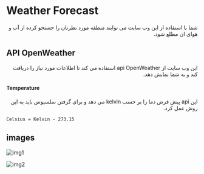 # Weather Forecast

<p dir='rtl' align='right'>
 شما با استفاده از این وب سایت می توایند منطقه مورد نظرتان را جستجو کرده از آب و هوای ان مطلع شود.  
</p>

## API OpenWeather

<p dir='rtl' align='right'>
این وب سایت از  api OpenWeather استفاده می کند تا اطلاعات مورد نیاز را دریافت کند و به شما نمایش دهد. 
</p>

#### Temperature

<p dir='rtl' align='right'>
این api پیش فرض  دما را بر حسب kelvin می دهد و برای گرفتن سلسیوس باید به این روش عمل کرد. 
</p>

``` Celsius = Kelvin - 273.15 ```

## images

![img1](./images/pic1.png)

![img2](./images/pic2.png)
